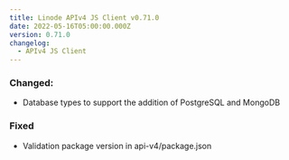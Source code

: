 ```yaml
---
title: Linode APIv4 JS Client v0.71.0
date: 2022-05-16T05:00:00.000Z
version: 0.71.0
changelog:
  - APIv4 JS Client
---
```


### Changed:
- Database types to support the addition of PostgreSQL and MongoDB

### Fixed
- Validation package version in api-v4/package.json
